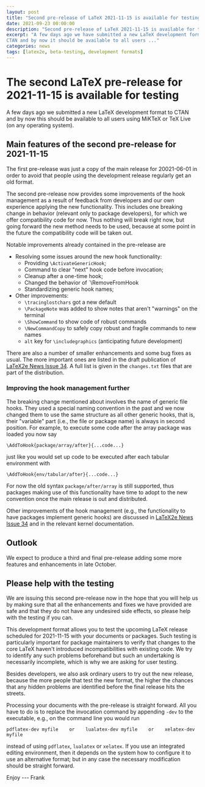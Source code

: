 ```yaml
---
layout: post
title: "Second pre-release of LaTeX 2021-11-15 is available for testing"
date: 2021-09-23 00:00:00
description: "Second pre-release of LaTeX 2021-11-15 is available for testing"
excerpt: "A few days ago we have submitted a new LaTeX development format to
CTAN and by now it should be available to all users ..."
categories: news
tags: [latex2e, beta-testing, development formats]
---
```


# The second LaTeX pre-release for 2021-11-15 is available for testing

A few days ago we submitted a new LaTeX development format to CTAN and by now this should be available to all users using MiKTeX or TeX Live (on any operating system).


## Main features of the second pre-release for 2021-11-15

The first pre-release was just a copy of the main release for 20021-06-01 in order to avoid that people using the development release regularly get an old format.

The second pre-release now provides some improvements of the hook management as a result of feedback from developers and our own experience applying the new functionality. This includes one breaking change in behavior (relevant only to package developers), for which we offer compatibility code for now. Thus nothing will break right now, but going forward the new method needs to be used, because at some point in the future the compatibility code will be taken out.

Notable improvements already contained in the pre-release are

- Resolving some issues around the new hook functionality:
   - Providing `\ActivateGenericHook`;
   - Command to clear "next" hook code before invocation;
   - Cleanup after a one-time hook;
   - Changed the behavior of `\RemoveFromHook
   - Standardizing generic hook names;
 - Other improvements:
   - `\tracinglostchars` got a new default
   - `\PackageNote` was added to show notes that aren't "warnings" on the terminal
   - `\ShowCommand` to show code of robust commands
   - `\NewCommandCopy` to safely copy robust and fragile commands to new names
   - `alt` key for `\includegraphics` (anticipating future development)

There are also a number of smaller enhancements and some bug fixes as usual. The more important ones are listed in the draft publication of <a href="{{site.baseurl}}/news/latex2e-news/ltnews34.pdf">LaTeX2e News Issue 34</a>. A full list is given in the `changes.txt` files that are part of the distribution.



### Improving the hook management further

The breaking change mentioned about involves the name of generic file hooks. They used a special naming convention in the past and we now changed them to use the same structure as all other generic hooks, that is, their "variable" part (i.e., the file or package name) is always in second position. For example, to execute some code after the array package was loaded you now say
```
\AddToHook{package/array/after}{...code...}
```
just like you would set up code to be executed after each tabular environment with
```
\AddToHook{env/tabular/after}{...code...}
```
For now the old syntax `package/after/array` is still supported, thus packages making use of this functionality have time to adopt to the new convention once the main release is out and distributed.

Other improvements of the hook management (e.g., the functionality to have packages implement generic hooks) are discussed in <a href="{{site.baseurl}}/news/latex2e-news/ltnews34.pdf">LaTeX2e News Issue 34</a> and in the relevant kernel documentation.



## Outlook

We expect to produce a third and  final pre-release adding some more features and enhancements in late October.


## Please help with the testing

We are issuing this second pre-release now in the hope that you will help us by making sure that all the enhancements and fixes we have provided are safe and that they do not have any undesired side effects, so please help with the testing if you can.

This development format allows you to test the upcoming LaTeX release scheduled for 2021-11-15 with your documents or packages. Such testing is particularly important for package maintainers to verify that changes to the core LaTeX haven't introduced incompatibilities with existing code. We try to identify any such problems beforehand but such an undertaking is necessarily incomplete, which is why we are asking for user testing.

Besides developers, we also ask ordinary users to try out the new release, because the more people that test the new format, the higher the chances that any hidden problems are identified before the final release hits the streets.

Processing your documents with the pre-release is straight forward. All you have to do is to replace the invocation command by appending `-dev` to the executable, e.g., on the command line you would run

```
pdflatex-dev myfile    or    lualatex-dev myfile    or    xelatex-dev myfile
```

instead of using `pdflatex`, `lualatex` or `xelatex`. If you use an integrated editing environment, then it depends on the system  how to configure it to use an alternative format; but in any case the necessary modification should be straight forward.




Enjoy --- Frank



<img src="https://ssl-vg03.met.vgwort.de/na/03770697eae2427c8a6bfe7e9b8ab332" width="1" height="1" alt="">

